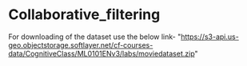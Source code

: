 # Collaborative_filtering
For downloading of the dataset use the below link- 
"https://s3-api.us-geo.objectstorage.softlayer.net/cf-courses-data/CognitiveClass/ML0101ENv3/labs/moviedataset.zip"
